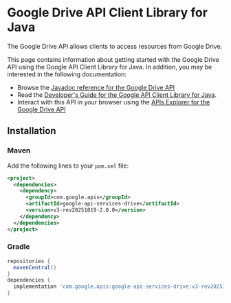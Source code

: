 # Google Drive API Client Library for Java

The Google Drive API allows clients to access resources from Google Drive.

This page contains information about getting started with the Google Drive API
using the Google API Client Library for Java. In addition, you may be interested
in the following documentation:

* Browse the [Javadoc reference for the Google Drive API][javadoc]
* Read the [Developer's Guide for the Google API Client Library for Java][google-api-client].
* Interact with this API in your browser using the [APIs Explorer for the Google Drive API][api-explorer]

## Installation

### Maven

Add the following lines to your `pom.xml` file:

```xml
<project>
  <dependencies>
    <dependency>
      <groupId>com.google.apis</groupId>
      <artifactId>google-api-services-drive</artifactId>
      <version>v3-rev20251019-2.0.0</version>
    </dependency>
  </dependencies>
</project>
```

### Gradle

```gradle
repositories {
  mavenCentral()
}
dependencies {
  implementation 'com.google.apis:google-api-services-drive:v3-rev20251019-2.0.0'
}
```

[javadoc]: https://googleapis.dev/java/google-api-services-drive/latest/index.html
[google-api-client]: https://github.com/googleapis/google-api-java-client/
[api-explorer]: https://developers.google.com/apis-explorer/#p/drive/v1/
